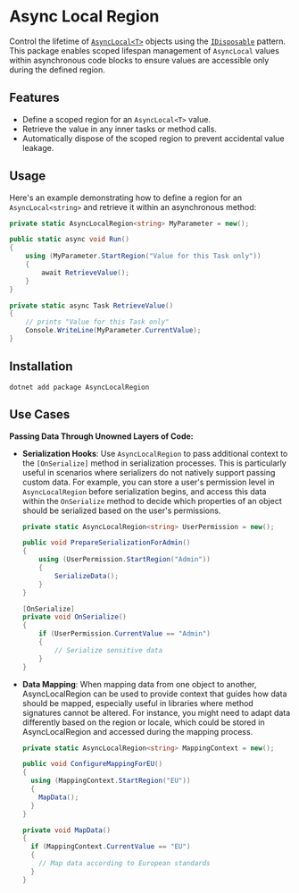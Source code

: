 # Async Local Region

Control the lifetime of [`AsyncLocal<T>`](https://docs.microsoft.com/en-us/dotnet/api/system.threading.asynclocal-1) objects using the [`IDisposable`](https://docs.microsoft.com/en-us/dotnet/api/system.idisposable) pattern. This package enables scoped lifespan management of `AsyncLocal` values within asynchronous code blocks to ensure values are accessible only during the defined region.

## Features
- Define a scoped region for an `AsyncLocal<T>` value.
- Retrieve the value in any inner tasks or method calls.
- Automatically dispose of the scoped region to prevent accidental value leakage.

## Usage

Here's an example demonstrating how to define a region for an `AsyncLocal<string>` and retrieve it within an asynchronous method:
```c#
private static AsyncLocalRegion<string> MyParameter = new();

public static async void Run()
{
    using (MyParameter.StartRegion("Value for this Task only"))
    {
        await RetrieveValue();
    }
}

private static async Task RetrieveValue()
{
    // prints "Value for this Task only"
    Console.WriteLine(MyParameter.CurrentValue); 
}
```
## Installation
```
dotnet add package AsyncLocalRegion
```
## Use Cases
**Passing Data Through Unowned Layers of Code:**
- **Serialization Hooks**:
  Use `AsyncLocalRegion` to pass additional context to the `[OnSerialize]` method in serialization processes. This is particularly useful in scenarios where serializers do not natively support passing custom data. For example, you can store a user's permission level in `AsyncLocalRegion` before serialization begins, and access this data within the `OnSerialize` method to decide which properties of an object should be serialized based on the user's permissions.

  ```csharp
  private static AsyncLocalRegion<string> UserPermission = new();

  public void PrepareSerializationForAdmin()
  {
      using (UserPermission.StartRegion("Admin"))
      {
          SerializeData();
      }
  }

  [OnSerialize]
  private void OnSerialize()
  {
      if (UserPermission.CurrentValue == "Admin")
      {
          // Serialize sensitive data
      }
  }
  ```
- **Data Mapping**:
  When mapping data from one object to another, AsyncLocalRegion can be used to provide context that guides how data should be mapped, especially useful in libraries where method signatures cannot be altered. For instance, you might need to adapt data differently based on the region or locale, which could be stored in AsyncLocalRegion and accessed during the mapping process.
  ```csharp
  private static AsyncLocalRegion<string> MappingContext = new();

  public void ConfigureMappingForEU()
  {
    using (MappingContext.StartRegion("EU"))
    {
      MapData();
    }
  }

  private void MapData()
  {
    if (MappingContext.CurrentValue == "EU")
    {
      // Map data according to European standards
    }
  }
  ```